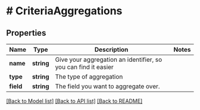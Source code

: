 # # CriteriaAggregations

## Properties

Name | Type | Description | Notes
------------ | ------------- | ------------- | -------------
**name** | **string** | Give your aggregation an identifier, so you can find it easier |
**type** | **string** | The type of aggregation |
**field** | **string** | The field you want to aggregate over. |

[[Back to Model list]](../../README.md#models) [[Back to API list]](../../README.md#endpoints) [[Back to README]](../../README.md)
